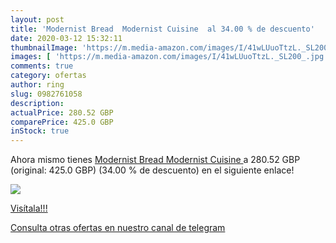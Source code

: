 ```yaml
---
layout: post
title: 'Modernist Bread  Modernist Cuisine  al 34.00 % de descuento'
date: 2020-03-12 15:32:11
thumbnailImage: 'https://m.media-amazon.com/images/I/41wLUuoTtzL._SL200_.jpg'
images: [ 'https://m.media-amazon.com/images/I/41wLUuoTtzL._SL200_.jpg' ]
comments: true
category: ofertas
author: ring
slug: 0982761058
description:
actualPrice: 280.52 GBP
comparePrice: 425.0 GBP
inStock: true
---
```


Ahora mismo tienes [Modernist Bread  Modernist Cuisine ](https://www.amazon.com/dp/0982761058/?tag=redken08-20) a 280.52 GBP (original: 425.0 GBP) (34.00 %  de descuento) en el siguiente enlace!

[![](https://m.media-amazon.com/images/I/41wLUuoTtzL._SL200_.jpg)](https://www.amazon.com/dp/0982761058/?tag=redken08-20)

[Visítala!!!](https://www.amazon.com/dp/0982761058/?tag=redken08-20)

[Consulta otras ofertas en nuestro canal de telegram](https://t.me/s/ofertas25)
